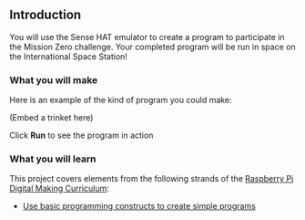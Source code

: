 ## Introduction

You will use the Sense HAT emulator to create a program to participate in the Mission Zero challenge. Your completed program will be run in space on the International Space Station!

### What you will make

Here is an example of the kind of program you could make:

(Embed a trinket here)

Click **Run** to see the program in action

### What you will learn

This project covers elements from the following strands of the [Raspberry Pi Digital Making Curriculum](http://rpf.io/curriculum):

+ [Use basic programming constructs to create simple programs](https://curriculum.raspberrypi.org/programming/creator/)
